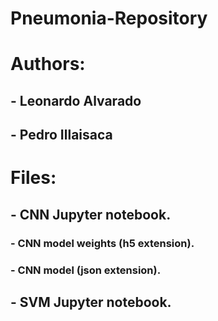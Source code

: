 # Pneumonia-Repository

# Authors:
## - Leonardo Alvarado
## - Pedro Illaisaca

# Files:
## - CNN Jupyter notebook.
### - CNN model weights (h5 extension).
### - CNN model (json extension).
## - SVM Jupyter notebook.
